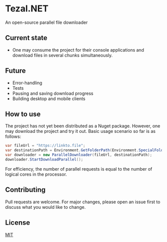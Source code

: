 # Tezal.NET
An open-source parallel file downloader

## Current state
* One may consume the project for their console applications and download files in several chunks simultaneously.

## Future
* Error-handling
* Tests
* Pausing and saving download progress
* Building desktop and mobile clients

## How to use
The project has not yet been distributed as a Nuget package. However, one may download the project and try it out. Basic usage scenario so far is as follows:
```c#
var fileUrl = "https://linkto.file";
var destinationPath = Environment.GetFolderPath(Environment.SpecialFolder.Desktop);
var downloader = new ParallelDownloader(fileUrl, destinationPath);
downloader.StartDownloadParallel();
```
For efficiency, the number of parallel requests is equal to the number of logical cores in the processor. 

## Contributing
Pull requests are welcome. For major changes, please open an issue first to discuss what you would like to change.

## License
[MIT](https://choosealicense.com/licenses/mit/)
